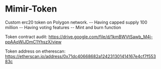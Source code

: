 # Mimir-Token

Custom erc20 token on Polygon network.
-- Having capped supply 100 million
-- Having voting features
-- Mint and burn function

Token contract audit: https://drive.google.com/file/d/1kmBWVtSawb_M4j-ppAAqWiJDmC1YhszX/view


Token address on etherescan: https://etherscan.io/address/0x71dc40668682a124231301414167e4cf7f55383c
